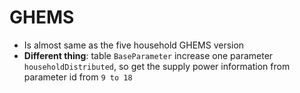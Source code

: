 # GHEMS

* Is almost same as the five household GHEMS version
* **Different thing**: table `BaseParameter` increase one parameter `householdDistributed`, so get the supply power information from parameter id from `9 to 18`